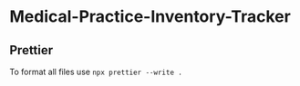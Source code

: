 # Medical-Practice-Inventory-Tracker

## Prettier

To format all files use `npx prettier --write .` 
